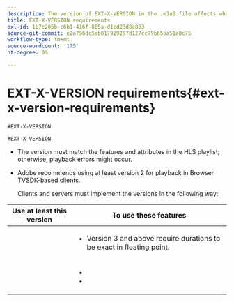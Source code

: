 ```yaml
---
description: The version of EXT-X-VERSION in the .m3u8 file affects what features are available to your application and what EXT tags are valid in your playlist/manifest.
title: EXT-X-VERSION requirements
exl-id: 1b7c205b-c6b1-416f-885a-d1cd23d8e803
source-git-commit: e2a796dc5eb017929297d127cc79b65ba51a0c75
workflow-type: tm+mt
source-wordcount: '175'
ht-degree: 0%

---
```


# EXT-X-VERSION requirements{#ext-x-version-requirements}

`#EXT-X-VERSION`

<!--<a id="section_8850183988124049A001758F117AD3A6"></a>-->

`#EXT-X-VERSION`

* The version must match the features and attributes in the HLS playlist; otherwise, playback errors might occur. [](https://datatracker.ietf.org/doc/draft-pantos-http-live-streaming/?include_text=1)
* Adobe recommends using at least version 2 for playback in Browser TVSDK-based clients.

   Clients and servers must implement the versions in the following way:

<table frame="all" colsep="1" rowsep="1" id="table_62EB98EDD9DE49EC84CB1C7D59BC40E6"> 
 <thead> 
  <tr rowsep="1"> 
   <th colname="1" class="entry"> Use at least this version </th> 
   <th colname="2" class="entry"> To use these features </th> 
  </tr> 
 </thead>
 <tbody> 
  <tr rowsep="1"> 
   <td colname="1"> <span class="codeph"></span> </td> 
   <td colname="2"> 
    <ul id="ul_C9500D3F934848639C204BF248F139FF"> 
     <li id="li_535A7E3FABCB46FE872A7EA5DE2A1784"><span class="codeph"></span> <p><span class="codeph"></span>Version 3 and above require durations to be exact in floating point. </p> </li> 
    </ul> </td> 
  </tr> 
  <tr rowsep="0"> 
   <td colname="1"> <span class="codeph"></span> </td> 
   <td colname="2"> 
    <ul id="ul_3355A6CBBE2141DDB92660BB4B604D70"> 
     <li id="li_A7783AFF99854EFBBAECD2967E4CBF2B"><span class="codeph"></span> </li> 
     <li id="li_15AE652F33C1454AA90DDC65E7D6C2FD"><span class="codeph"></span><span class="codeph"></span><span class="codeph"></span> </li> 
    </ul> </td> 
  </tr> 
 </tbody> 
</table>
